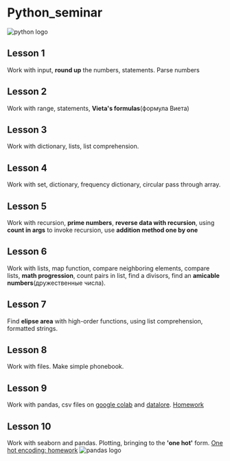 # Python_seminar
![python logo](https://www.python.org/static/img/python-logo.png)

## Lesson 1
Work with input, __round up__ the numbers, statements. Parse numbers

## Lesson 2
Work with range, statements, __Vieta's formulas__(формула Виета)

## Lesson 3
Work with dictionary, lists, list comprehension.

## Lesson 4
Work with set, dictionary, frequency dictionary, circular pass through array.

## Lesson 5
Work with recursion, __prime numbers__, __reverse data with recursion__,
using __count in args__ to invoke recursion, use __addition method one by one__

## Lesson 6
Work with lists, map function, compare neighboring elements, compare lists, __math progression__,
count pairs in list, find a divisors, find an __amicable numbers__(дружественные числа).

## Lesson 7
Find __elipse area__ with high-order functions, using list comprehension, formatted strings.

## Lesson 8
Work with files. Make simple phonebook.

## Lesson 9
Work with pandas, csv files on [google colab](https://colab.research.google.com/drive/10IjqykeGikS0dPOqG0tXMiIUhx5zrZBc?usp=share_link)
and [datalore](https://datalore.jetbrains.com/notebook/2InEwH6kBYAB7F3QV7eAug/t9Q75XzaqlxTK3oC3rWGR8).
[Homework](https://colab.research.google.com/drive/1q4Eg5ptbanIe_FpQtspNj-jH_3OaXEQ3?usp=share_link)

## Lesson 10
Work with seaborn and pandas. Plotting, bringing to the __'one hot'__ form.
[One hot encoding: homework](https://colab.research.google.com/drive/12A3Gnv-kjm-GLUoPatnWJBbCGkdj0j9y?usp=share_link)
![pandas logo](https://pandas.pydata.org/docs/_static/pandas.svg)